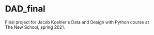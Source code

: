 # DAD_final
Final project for Jacob Koehler's Data and Design with Python course at The New School, spring 2021.
